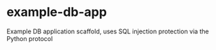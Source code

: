 # example-db-app
Example DB application scaffold, uses SQL injection protection via the Python protocol

